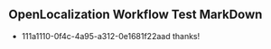 ## OpenLocalization Workflow Test MarkDown
* 111a1110-0f4c-4a95-a312-0e1681f22aad 
thanks!<!--HONumber=Mar16_HO2-->
